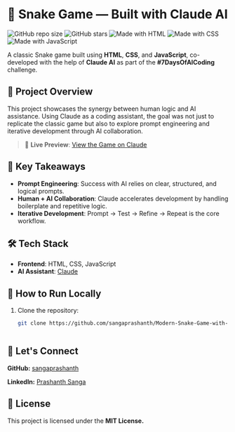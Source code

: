 # 🐍 Snake Game — Built with Claude AI

![GitHub repo size](https://img.shields.io/github/repo-size/sangaprashanth/Modern-Snake-Game-with-Burger-Food)
![GitHub stars](https://img.shields.io/github/stars/sangaprashanth/Modern-Snake-Game-with-Burger-Food?style=social)
![Made with HTML](https://img.shields.io/badge/Made%20with-HTML-orange)
![Made with CSS](https://img.shields.io/badge/Made%20with-CSS-voilet)
![Made with JavaScript](https://img.shields.io/badge/Made%20with-JavaScript-yellow)

A classic Snake game built using **HTML**, **CSS**, and **JavaScript**, co-developed with the help of **Claude AI** as part of the **#7DaysOfAICoding** challenge.

## 🚀 Project Overview

This project showcases the synergy between human logic and AI assistance. Using Claude as a coding assistant, the goal was not just to replicate the classic game but also to explore prompt engineering and iterative development through AI collaboration.

> 🔗 **Live Preview**: [View the Game on Claude](https://claude.ai/public/artifacts/82fa1fe4-9b8f-4864-8681-5352fe3c6f1c)

## 🧠 Key Takeaways

- **Prompt Engineering**: Success with AI relies on clear, structured, and logical prompts.
- **Human + AI Collaboration**: Claude accelerates development by handling boilerplate and repetitive logic.
- **Iterative Development**: Prompt → Test → Refine → Repeat is the core workflow.

## 🛠️ Tech Stack

- **Frontend**: HTML, CSS, JavaScript
- **AI Assistant**: [Claude](https://claude.ai/)



## 🎯 How to Run Locally

1. Clone the repository:
   ```bash
   git clone https://github.com/sangaprashanth/Modern-Snake-Game-with-Burger-Food.git



## 🤝 Let's Connect
**GitHub:** [sangaprashanth](https://github.com/sangaprashanth)

**LinkedIn:** [Prashanth Sanga](https://www.linkedin.com/in/prashanthsanga/)


## 📄 License
This project is licensed under the **MIT License.**



